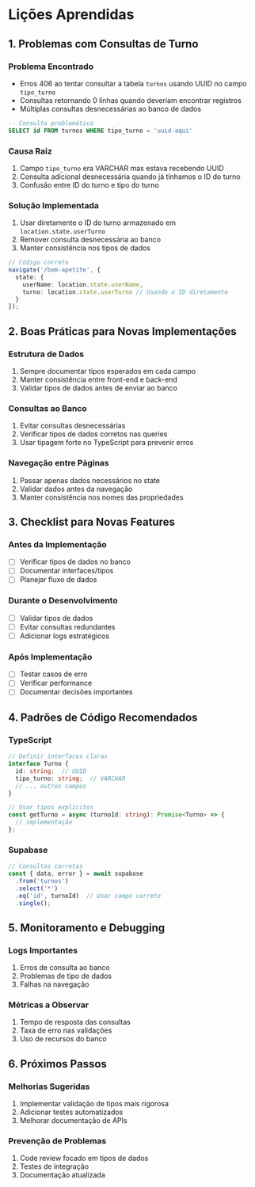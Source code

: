 # Lições Aprendidas

## 1. Problemas com Consultas de Turno

### Problema Encontrado
- Erros 406 ao tentar consultar a tabela `turnos` usando UUID no campo `tipo_turno`
- Consultas retornando 0 linhas quando deveriam encontrar registros
- Múltiplas consultas desnecessárias ao banco de dados

```sql
-- Consulta problemática
SELECT id FROM turnos WHERE tipo_turno = 'uuid-aqui'
```

### Causa Raiz
1. Campo `tipo_turno` era VARCHAR mas estava recebendo UUID
2. Consulta adicional desnecessária quando já tínhamos o ID do turno
3. Confusão entre ID do turno e tipo do turno

### Solução Implementada
1. Usar diretamente o ID do turno armazenado em `location.state.userTurno`
2. Remover consulta desnecessária ao banco
3. Manter consistência nos tipos de dados

```typescript
// Código correto
navigate('/bom-apetite', { 
  state: { 
    userName: location.state.userName,
    turno: location.state.userTurno // Usando o ID diretamente
  } 
});
```

## 2. Boas Práticas para Novas Implementações

### Estrutura de Dados
1. Sempre documentar tipos esperados em cada campo
2. Manter consistência entre front-end e back-end
3. Validar tipos de dados antes de enviar ao banco

### Consultas ao Banco
1. Evitar consultas desnecessárias
2. Verificar tipos de dados corretos nas queries
3. Usar tipagem forte no TypeScript para prevenir erros

### Navegação entre Páginas
1. Passar apenas dados necessários no state
2. Validar dados antes da navegação
3. Manter consistência nos nomes das propriedades

## 3. Checklist para Novas Features

### Antes da Implementação
- [ ] Verificar tipos de dados no banco
- [ ] Documentar interfaces/tipos
- [ ] Planejar fluxo de dados

### Durante o Desenvolvimento
- [ ] Validar tipos de dados
- [ ] Evitar consultas redundantes
- [ ] Adicionar logs estratégicos

### Após Implementação
- [ ] Testar casos de erro
- [ ] Verificar performance
- [ ] Documentar decisões importantes

## 4. Padrões de Código Recomendados

### TypeScript
```typescript
// Definir interfaces claras
interface Turno {
  id: string;  // UUID
  tipo_turno: string;  // VARCHAR
  // ... outros campos
}

// Usar tipos explícitos
const getTurno = async (turnoId: string): Promise<Turno> => {
  // implementação
};
```

### Supabase
```typescript
// Consultas corretas
const { data, error } = await supabase
  .from('turnos')
  .select('*')
  .eq('id', turnoId)  // Usar campo correto
  .single();
```

## 5. Monitoramento e Debugging

### Logs Importantes
1. Erros de consulta ao banco
2. Problemas de tipo de dados
3. Falhas na navegação

### Métricas a Observar
1. Tempo de resposta das consultas
2. Taxa de erro nas validações
3. Uso de recursos do banco

## 6. Próximos Passos

### Melhorias Sugeridas
1. Implementar validação de tipos mais rigorosa
2. Adicionar testes automatizados
3. Melhorar documentação de APIs

### Prevenção de Problemas
1. Code review focado em tipos de dados
2. Testes de integração
3. Documentação atualizada